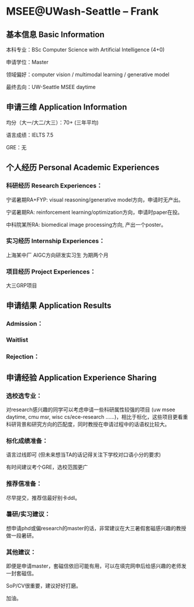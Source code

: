 # MSEE@UWash-Seattle – Frank

## 基本信息 Basic Information

本科专业：BSc Computer Science with Artificial Intelligence (4+0)

申请学位：Master

领域偏好：computer vision / multimodal learning / generative model

最终去向：UW-Seattle MSEE daytime


## 申请三维 Application Information

均分（大一/大二/大三）：70+ (三年平均)

语言成绩：IELTS 7.5

GRE：无


## 个人经历 Personal Academic Experiences

### 科研经历 Research Experiences：

宁诺暑期RA+FYP: visual reasoning/generative model方向，申请时无产出。

宁诺暑期RA: reinforcement learning/optimization方向，申请时paper在投。

中科院某所RA: biomedical image processing方向, 产出一个poster。

### 实习经历 Internship Experiences：

上海某中厂 AIGC方向研发实习生 为期两个月

### 项目经历 Project Experiences：

大三GRP项目



## 申请结果 Application Results

### Admission：

### Waitlist

### Rejection：



## 申请经验 Application Experience Sharing

### 选校选专业：

对research感兴趣的同学可以考虑申请一些科研属性较强的项目 (uw msee daytime, cmu msr, wisc cs/ece-research ……)，相比于标化，这些项目更看重科研背景和研究方向的匹配度，同时教授在申请过程中的话语权比较大。

### 标化成绩准备：

语言过线即可 (但未来想当TA的话记得关注下学校对口语小分的要求)

有时间建议考个GRE，选校范围更广

### 推荐信准备：

尽早提交，推荐信最好别卡ddl。

### 暑研/实习建议：

想申请phd或偏research的master的话，非常建议在大三暑假套磁感兴趣的教授做一段暑研。

### 其他建议：

即便是申请master，套磁信依旧可能有用，可以在填完网申后给感兴趣的老师发一封套磁信。

SoP/CV很重要，建议好好打磨。

加油。